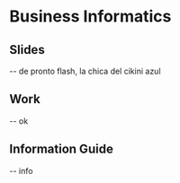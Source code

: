 # Business Informatics
## Slides
-- de pronto flash, la chica del cikini azul
## Work
-- ok
## Information Guide
-- info
